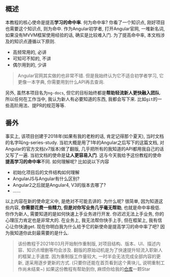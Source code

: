 ## 概述
本教程的核心使命是提高**学习的命中率**. 何为命中率? 你看了一个知识点, 刚好项目也需要这个知识点, 则为命中. 作为Angular初学者, 打开Angular官网, 一堆新名词, 如果没有MVVM框架使用经验的话, 确实是比较难入门. 为了提高命中率, 本文档涉及的知识点遵循以下原则.

 - 高频常用的, 必讲
 - 可知可不知的, 不讲
 - 偶尔用到的, 少讲

>Angular官网其实做的也非常不错. 但是我始终认为它不适合初学者学习, 它更像一本字典, 你需要用到什么API再去查询.

另外, 虽然本项目名为`ng-docs`, 但它的目标始终都是**帮助轻流新人更快融入团队**. 所以任何在工作当中, 我认为新人有必要知道的东西, 我都会写下来. 比如`git`的一些高阶用法、提PR的规范等等.

## 番外
事实上, 该项目创建于2018年(如果有我的老粉的话, 肯定记得那个夏天), 当时文档的名字叫ng-series-study. 当初大概是用了1年的Angular之后写下的这篇文档, 对Angular的官方文档(v7版本)做了翻版, 几乎把所有的我知道的API都用我自己的话又写了一遍. 当初文档的使命是**让人更容易入门**. 这与今天我给予这份教程的使命**提高学习的命中率**不同. 如何理解呢? 比如说以下内容

 - 初始化项目后的文件结构如何理解
 - AngularJS与Angular有什么区别?
 - Angular2之后就是Angular4, V3的版本去哪了?
 - ......

以上内容在新的使命定义中, 是绝对不可能去讲的. 为什么呢? 很简单, 因为知道这些内容, **你需要花费一些精力, 但是对你写业务几乎毫无帮助**, 也就是命中率极低. 你作为新人, 需要知道的是如何快速上手业务进行开发. 你迟迟无法上手业务, 你的心理压力肯定也是非常大的. 在业务上, 我无法帮你快手上手, 但在框架上, 我有信心让你快速get. 现在你明白我为什么给予它的新使命是提高学习的命中率了吧? 因为我知道你此刻最需要的是什么.

>该份教程于2021年03月开始制作重制版, 对项目结构、版本、UI、描述内容、知识点增删等均会涉及. 翻版的原始动机是为了快速提升轻流入职新人的框架上手速度. 因为重制版工作量较大, 一时半会无法完成全部内容的更新, 遂采用逐步更新的方式. (只要你还能在首页看到这个黄块儿, 说明重制工作尚未结束~) 如果这份教程有帮助到你, 麻烦你给我的[仓库](https://github.com/Eve-Sama/ng-docs)一颗Star